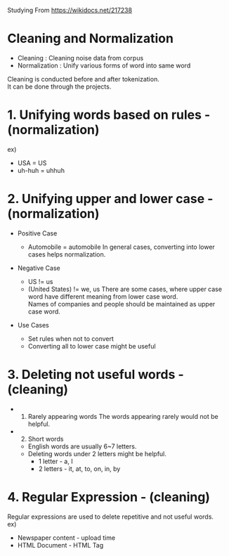 Studying From https://wikidocs.net/217238

# Cleaning and Normalization 

* Cleaning : Cleaning noise data from corpus
* Normalization : Unify various forms of word into same word

Cleaning is conducted before and after tokenization.   
It can be done through the projects.

# 1. Unifying words based on rules - (normalization)
ex)
* USA = US
* uh-huh = uhhuh

# 2. Unifying upper and lower case - (normalization)
* Positive Case
	* Automobile = automobile
In general cases, converting into lower cases helps normalization.

* Negative Case
	* US != us
	* (United States) != we, us
There are some cases, where upper case word have different meaning from lower case word.    
Names of companies and people should be maintained as upper case word.    

* Use Cases
	* Set rules when not to convert
	* Converting all to lower case might be useful

# 3. Deleting not useful words - (cleaning)

* 1. Rarely appearing words
The words appearing rarely would not be helpful.

* 2. Short words
	* English words are usually 6~7 letters.
	* Deleting words under 2 letters might be helpful.
		* 1 letter - a, I
		* 2 letters - it, at, to, on, in, by

# 4. Regular Expression - (cleaning)
Regular expressions are used to delete repetitive and not useful words.   
ex) 
* Newspaper content - upload time
* HTML Document - HTML Tag